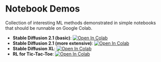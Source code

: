 # Notebook Demos

Collection of interesting ML methods demonstrated in simple notebooks that should be runnable on Google Colab.

* **Stable Diffusion 2.1 (basic)**: [![Open In Colab](https://colab.research.google.com/assets/colab-badge.svg)](http://colab.research.google.com/github/asolin/notebooks/blob/main/notebooks/Stable_diffusion_simple.ipynb)
* **Stable Diffusion 2.1 (more extensive)**: [![Open In Colab](https://colab.research.google.com/assets/colab-badge.svg)](http://colab.research.google.com/github/asolin/notebooks/blob/main/notebooks/Computer_Assignment_B_Stable_Diffusion_GPU.ipynb)
* **Stable Diffusion XL**: [![Open In Colab](https://colab.research.google.com/assets/colab-badge.svg)](http://colab.research.google.com/github/asolin/notebooks/blob/main/notebooks/Stable-diffusion-XL.ipynb)
* **RL for Tic-Tac-Toe**: [![Open In Colab](https://colab.research.google.com/assets/colab-badge.svg)](http://colab.research.google.com/github/asolin/notebooks/blob/main/notebooks/RL-for-Tic-Tac-Toe.ipynb)



